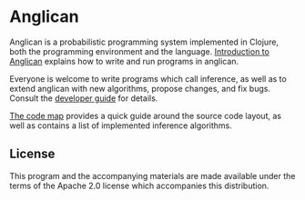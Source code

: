 # Anglican

Anglican is a probabilistic programming system
implemented in Clojure, both the programming environment and
the language. [Introduction to Anglican](doc/intro.md) explains
how to write and run programs in anglican.

Everyone is welcome to write programs which call inference,
as well as to extend anglican with new algorithms,
propose changes, and fix bugs. Consult the [developer
guide](doc/devel.md) for details.

[The code map](doc/codemap.md) provides a quick guide around
the source code layout, as well as contains a list of implemented
inference algorithms.

## License

This program and the accompanying materials are made available under the 
terms of the Apache 2.0 license which accompanies this distribution.
